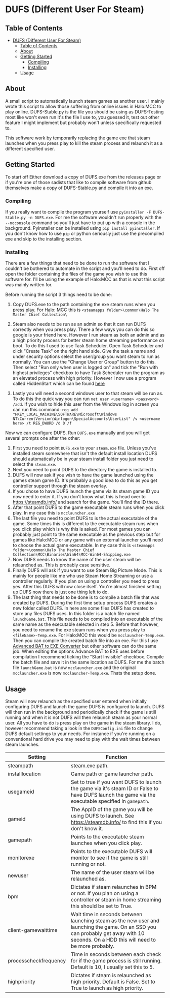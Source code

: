 # DUFS (Different User For Steam)

## Table of Contents

- [DUFS (Different User For Steam)](#dufs-different-user-for-steam)
  - [Table of Contents](#table-of-contents)
  - [About <a name = "about"></a>](#about)
  - [Getting Started <a name = "getting_started"></a>](#getting-started)
    - [Compiling](#compiling)
    - [Installing](#installing)
  - [Usage <a name = "usage"></a>](#usage)

## About <a name = "about"></a>

A small script to automatically launch steam games as another user. I mainly wrote this script to allow those suffering from online issues in Halo:MCC to play online. DUFS-Stable.py is the file you should be using as DUFS-Testing most like won't even run it's the file I use to, you guessed it, test out other feature I might implement but probably won't unless specifically requested to.

This software work by temporarily replacing the game exe that steam launches when you press play to kill the steam process and relaunch it as a different specified user.

## Getting Started <a name = "getting_started"></a>

To start off Either download a copy of DUFS.exe from the releases page or if you're one of those sadists that like to compile software from github themselves make a copy of DUFS-Stable.py and compile it into an exe.

### Compiling

If you really want to compile the program yourself use `pyinstaller -F DUFS-Stable.py -n DUFS.exe`. For me the software wouldn't run properly with the `--noconsole` command so you'll just have to put up with a console in the background. Pyinstaller can be installed using `pip install pyinstaller`. If you don't know how to use `pip` or python seriously just use the precompiled exe and skip to the installing section.

### Installing

There are a few things that need to be done to run the software that I couldn't be bothered to automate in the script and you'll need to do. First off open the folder containing the files of the game you wish to use this software for. I'll be using the example of Halo:MCC as that is what this script was mainly written for.

Before running the script 3 things need to be done:

1. Copy DUFS.exe to the path containing the exe steam runs when you press play. For Halo: MCC this is `<steamapps folder>\common\Halo The Master Chief Collection\`

2. Steam also needs to be run as an admin so that it can run DUFS correctly when you press play. There a few ways you can do this so google is your friend here. However I run steam as both an admin and as a high priority process for better steam home streaming performance on boot. To do this I used to use Task Scheduler. Open Task Scheduler and click "Create Task" on the right hand side. Give the task a name and under security options select the user/group you want steam to run as normally. You can use the "Change User or Group" button to do this. Then select "Run only when user is logged on" and tick the "Run with highest privileges" checkbox to have Task Scheduler run the program as an elevated process with high priority. However I now use a program called HiddenStart which can be found [here](https://www.ntwind.com/software/hstart.html)

3. Lastly you will need a second windows user to that steam will be run as. To do this the quick way you can run `net user <username> <password> /add`. If you wish to hide this user from the Windows log in screen you can run this command: `reg add "HKEY_LOCAL_MACHINE\SOFTWARE\Microsoft\Windows NT\CurrentVersion\Winlogon\SpecialAccounts\UserList" /v <username here> /t REG_DWORD /d 0 /f`

Now we can configure DUFS. Run `DUFS.exe` manually and you will get several prompts one after the other:

1. First you need to point `DUFS.exe` to your `steam.exe` file. Unless you've installed steam somewhere that isn't the default install location DUFS should automatically be in your steam install folder you just need to select the `steam.exe`.
2. Next you need to point DUFS to the directory the game is installed to.
3. DUFS will now ask if you wish to have the game launched using the games steam game ID. It's probably a good idea to do this as you get controller support through the steam overlay.
4. If you chose to have DUFS launch the game via its steam game ID you now need to enter it. If you don't know what this is head over to <https://steamdb.info/> and search for the game. You'll find the ID there.
5. After that point DUFS to the game executable steam runs when you click play. In my case this is `mcclauncher.exe`
6. The last file you need to point DUFS to is the actual executable of the game. Some times this is different to the executable steam runs when you click play which is why this is asked. For most games you can probably just point to the same executable as the previous step but for games like Halo:MCC or any game with an external launcher you'll need to choose the actual game executable. In my case this is `<steamapps folder>\common\Halo The Master Chief Collection\MCC\Binaries\Win64\MCC-Win64-Shipping.exe`
7. Now DUFS needs to know the name of the user steam will be relaunched as. This is probably case sensitive.
8. Finally DUFS will ask if you want to use Steam Big Picture Mode. This is mainly for people like me who use Steam Home Streaming or use a controller regularly. If you plan on using a controller you need to press yes. After this DUFS will now close itself. You're almost finished setting up DUFS now there is just one thing left to do.
9. The last thing that needs to be done is to compile a batch file that was created by DUFS. During the first time setup process DUFS creates a new folder called DUFS. In here are some files DUFS has created to store any files DUFS uses. In this folder is a batch file named `launchGame.bat`. This file needs to be compiled into an executable of the same name as the executable selected in step 5. Before that however, you need to rename the exe steam runs when you press play to `<fileName>-Temp.exe`. For Halo:MCC this would be `mcclauncher-Temp.exe`. Then you can compile the created batch file into an exe. For this I use [Advanced BAT to EXE Converter](https://www.battoexeconverter.com/) but other software can do the same job. When editing the options Advance BAT to EXE uses before compilation I recommend ticking the "Start Invisible" checkbox. Compile the batch file and save it in the same location as DUFS. For me the batch file `launchGame.bat` is now `mcclauncher.exe` and the original `mcclauncher.exe` is now `mcclauncher-Temp.exe`. Thats the setup done.

## Usage <a name = "usage"></a>

Steam will now relaunch as the specified user entered when initially configuring DUFS and launch the game DUFS is configured to launch. DUFS will then run in the background and periodically check if the game is still running and when it is not DUFS will then relaunch steam as your normal user. All you have to do is press play on the game in the steam library. I do, however recommend taking a look in the `DUFSConfig.ini` file to change DUFS default settings to your needs. For instance if you're running on a conventional hard drive you may need to play with the wait times between steam launches.

| Setting |Function|
|---------|--------|
| steampath | steam.exe path.|
| installlocation | Game path or game launcher path.|
| usegameid | Set to true if you want DUFS to launch the game via it's steam ID or False to have DUFS launch the game via the executable specified in `gamepath`. |
| gameid | The AppID of the game you will be using DUFS to launch. See <https://steamdb.info/> to find this if you don't know it. |
| gamepath | Points to the executable steam launches when you click play. |
| monitorexe | Points to the executable DUFS will monitor to see if the game is still running or not. |
| newuser | The name of the user steam will be relaunched as. |
| bpm | Dictates if steam relaunches in BPM or not. If you plan on using a controller or steam in home streaming this should be set to True. |
| client-gamewaittime | Wait time in seconds between launching steam as the new user and launching the game. On an SSD you can probably get away with 10 seconds. On a HDD this will need to be more probably. |
| processcheckfrequency | Time in seconds between each check for if the game process is still running. Default is 10, I usually set this to 5. |
| highpriority | Dictates if steam is relaunched as high priority. Default is False. Set to True to launch as high priority. |
